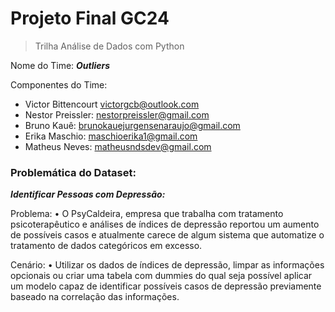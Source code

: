 # Projeto Final GC24
> Trilha Análise de Dados com Python

Nome do Time: ***Outliers***

Componentes do Time:

- Victor Bittencourt victorgcb@outlook.com
- Nestor Preissler: nestorpreissler@gmail.com
- Bruno Kauê: brunokauejurgensenaraujo@gmail.com
- Erika Maschio: maschioerika1@gmail.com
- Matheus Neves: matheusndsdev@gmail.com

### Problemática do Dataset:
***Identificar Pessoas com Depressão:***

Problema:
• O PsyCaldeira, empresa que trabalha com tratamento psicoterapêutico e análises de índices de depressão reportou um aumento de possíveis casos e atualmente carece de algum sistema que automatize o tratamento de dados categóricos em excesso.

Cenário:
• Utilizar os dados de índices de depressão, limpar as informações opcionais ou criar uma tabela com dummies do qual seja possível aplicar um modelo capaz de identificar possíveis casos de depressão previamente baseado na correlação das informações. 

